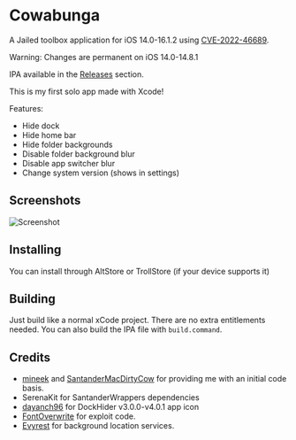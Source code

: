 # Cowabunga
A Jailed toolbox application for iOS 14.0-16.1.2 using [CVE-2022-46689](https://support.apple.com/en-us/HT213530).

Warning: Changes are permanent on iOS 14.0-14.8.1

IPA available in the [Releases](https://github.com/leminlimez/DockHider/releases) section.

This is my first solo app made with Xcode!

Features:
- Hide dock
- Hide home bar
- Hide folder backgrounds
- Disable folder background blur
- Disable app switcher blur
- Change system version (shows in settings)

## Screenshots
![Screenshot](https://i.imgur.com/n7mzG1Y.png)

## Installing
You can install through AltStore or TrollStore (if your device supports it)

## Building
Just build like a normal xCode project. There are no extra entitlements needed. You can also build the IPA file with `build.command`.

## Credits
- [mineek](https://twitter.com/mineekdev) and [SantanderMacDirtyCow](https://github.com/mineek/SantanderMacDirtyCow) for providing me with an initial code basis.
- SerenaKit for SantanderWrappers dependencies
- [dayanch96](https://www.reddit.com/user/dayanch96/) for DockHider v3.0.0-v4.0.1 app icon
- [FontOverwrite](https://github.com/ginsudev/WDBFontOverwrite) for exploit code.
- [Evyrest](https://github.com/sourcelocation/Evyrest) for background location services.
